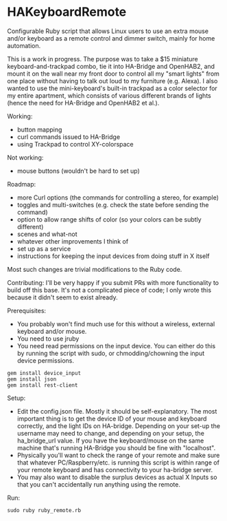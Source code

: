 # HAKeyboardRemote
Configurable Ruby script that allows Linux users to use an extra mouse and/or keyboard as a remote control and dimmer switch, mainly for home automation. 

This is a work in progress. The purpose was to take a $15 miniature keyboard-and-trackpad combo, tie it into HA-Bridge and OpenHAB2, and mount it on the wall near my front door to control all my "smart lights" from one place without having to talk out loud to my furniture (e.g. Alexa). I also wanted to use the mini-keyboard's built-in trackpad as a color selector for my entire apartment, which consists of various different brands of lights (hence the need for HA-Bridge and OpenHAB2 et al.).

Working:
- button mapping
- curl commands issued to HA-Bridge
- using Trackpad to control XY-colorspace 

Not working: 
- mouse buttons (wouldn't be hard to set up)

Roadmap:
- more Curl options (the commands for controlling a stereo, for example)
- toggles and multi-switches (e.g. check the state before sending the command)
- option to allow range shifts of color (so your colors can be subtly different)
- scenes and what-not
- whatever other improvements I think of
- set up as a service 
- instructions for keeping the input devices from doing stuff in X itself

Most such changes are trivial modifications to the Ruby code.

Contributing:
I'll be very happy if you submit PRs with more functionality to build off this base. It's not a complicated piece of code; I only wrote this because it didn't seem to exist already.

Prerequisites:
- You probably won't find much use for this without a wireless, external keyboard and/or mouse.
- You need to use jruby
- You need read permissions on the input device. You can either do this by running the script with sudo, or chmodding/chowning the input device permissions. 
 
```
gem install device_input
gem install json
gem install rest-client
```

Setup:
- Edit the config.json file. Mostly it should be self-explanatory. The most important thing is to get the device ID of your mouse and keyboard correctly, and the light IDs on HA-bridge. Depending on your set-up the username may need to change, and depending on your setup, the ha_bridge_url value. If you have the keyboard/mouse on the same machine that's running HA-Bridge you should be fine with "localhost". 
- Physically you'll want to check the range of your remote and make sure that whatever PC/Raspberry/etc. is running this script is within range of your remote keyboard and has connectivity to your ha-bridge server.
- You may also want to disable the surplus devices as actual X Inputs so that you can't accidentally run anything using the remote.


Run:

```
sudo ruby ruby_remote.rb
```
